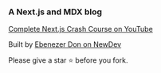 ### A Next.js and MDX blog

[Complete Next.js Crash Course on YouTube](https://youtu.be/AOQ80BaV_NQ)

Built by [Ebenezer Don on NewDev](https://www.newdev.io/ebenezer)

Please give a star ⭐️ before you fork.
